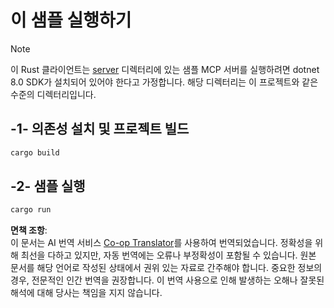 <!--
CO_OP_TRANSLATOR_METADATA:
{
  "original_hash": "e3813a6ea19657d0cff0c2d1a1ffd324",
  "translation_date": "2025-08-11T12:03:31+00:00",
  "source_file": "03-GettingStarted/02-client/solution/rust/README.md",
  "language_code": "ko"
}
-->
# 이 샘플 실행하기

> [!NOTE]
> 이 Rust 클라이언트는 [server](../../../../../../03-GettingStarted/02-client/solution/server) 디렉터리에 있는 샘플 MCP 서버를 실행하려면 dotnet 8.0 SDK가 설치되어 있어야 한다고 가정합니다. 해당 디렉터리는 이 프로젝트와 같은 수준의 디렉터리입니다.

## -1- 의존성 설치 및 프로젝트 빌드

```bash
cargo build
```

## -2- 샘플 실행

```bash
cargo run
```

**면책 조항**:  
이 문서는 AI 번역 서비스 [Co-op Translator](https://github.com/Azure/co-op-translator)를 사용하여 번역되었습니다. 정확성을 위해 최선을 다하고 있지만, 자동 번역에는 오류나 부정확성이 포함될 수 있습니다. 원본 문서를 해당 언어로 작성된 상태에서 권위 있는 자료로 간주해야 합니다. 중요한 정보의 경우, 전문적인 인간 번역을 권장합니다. 이 번역 사용으로 인해 발생하는 오해나 잘못된 해석에 대해 당사는 책임을 지지 않습니다.